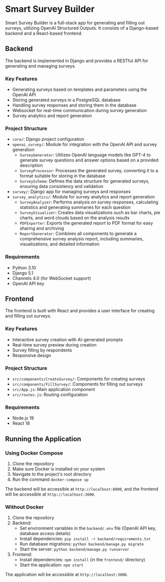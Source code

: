 # Smart Survey Builder

Smart Survey Builder is a full-stack app for generating and filling out surveys, utilizing OpenAI Structured Outputs. It consists of a Django-based backend and a React-based frontend.

## Backend

The backend is implemented in Django and provides a RESTful API for generating and managing surveys.

### Key Features

- Generating surveys based on templates and parameters using the OpenAI API
- Storing generated surveys in a PostgreSQL database
- Handling survey responses and storing them in the database
- Websocket for real-time communication during survey generation
- Survey analytics and report generation

### Project Structure

- `core/`: Django project configuration
- `openai_survey/`: Module for integration with the OpenAI API and survey generation
  - `SurveyGenerator`: Utilizes OpenAI language models like GPT-4 to generate survey questions and answer options based on a provided description
  - `SurveyProcessor`: Processes the generated survey, converting it to a format suitable for storing in the database
  - `SurveySchema`: Defines the data structure for generated surveys, ensuring data consistency and validation
- `survey/`: Django app for managing surveys and responses
- `survey_analytics/`: Module for survey analytics and report generation
  - `SurveyAnalyzer`: Performs analysis on survey responses, calculating statistics and generating summaries for each question
  - `SurveyVisualizer`: Creates data visualizations such as bar charts, pie charts, and word clouds based on the analysis results
  - `PDFExporter`: Exports the generated report to PDF format for easy sharing and archiving
  - `ReportGenerator`: Combines all components to generate a comprehensive survey analysis report, including summaries, visualizations, and detailed information

### Requirements

- Python 3.10
- Django 5.1
- Channels 4.0 (for WebSocket support)
- OpenAI API key

## Frontend

The frontend is built with React and provides a user interface for creating and filling out surveys.

### Key Features

- Interactive survey creation with AI-generated prompts
- Real-time survey preview during creation
- Survey filling by respondents
- Responsive design

### Project Structure

- `src/components/CreateSurvey/`: Components for creating surveys
- `src/components/FillSurvey/`: Components for filling out surveys
- `src/App.js`: Main application component
- `src/routes.js`: Routing configuration

### Requirements

- Node.js 19
- React 18

## Running the Application

### Using Docker Compose

1. Clone the repository
2. Make sure Docker is installed on your system
3. Navigate to the project's root directory
4. Run the command `docker-compose up`

The backend will be accessible at `http://localhost:8000`, and the frontend will be accessible at `http://localhost:3000`.

### Without Docker

1. Clone the repository
2. Backend:
   - Set environment variables in the `backend/.env` file (OpenAI API key, database access details)
   - Install dependencies: `pip install -r backend/requirements.txt`
   - Run database migrations: `python backend/manage.py migrate`
   - Start the server: `python backend/manage.py runserver`
3. Frontend:
   - Install dependencies: `npm install` (in the `frontend/` directory)
   - Start the application: `npm start`

The application will be accessible at `http://localhost:3000`.
